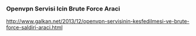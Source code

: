 ### Openvpn Servisi Icin Brute Force Araci

http://www.galkan.net/2013/12/openvpn-servisinin-kesfedilmesi-ve-brute-force-saldiri-araci.html
